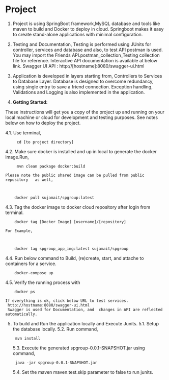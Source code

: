 # **Project**

1. Project is using SpringBoot framework,MySQL database and            tools like maven to build and Docker to deploy in cloud.
Springboot makes it easy to create stand-alone applications with minimal configuration. 

2. Testing and Documentation,
Testing is performed using JUnits for controller, services and database and also, to test API postman is used.
You may import the Friends API.postman_collection_Testing collection file for reference.
Interactive API documentation is available at below link.
Swagger UI API :
http://[hostname]:8080/swagger-ui.html

3. Application is developed in layers starting from,
Controllers to Services to Database Layer.
Database is designed to overcome redundancy, using single entry to save a friend connection.
Exception handling, Validations and Logging is also implemented in the application.


4. **Getting Started:**

 These instructions will get you a copy of the project up and running  on your local machine or cloud for development and testing purposes. See notes below on how to deploy the project.

   4.1.    Use terminal,
                           

         cd [to project directory]

   4.2.  Make sure docker is installed and up in local to generate the          docker image.Run,

         mvn clean package docker:build

    Please note the public shared image can be pulled from public repository   as well,
    
 

        docker pull sujamait/spgroup:latest

 4.3. Tag the docker image to docker cloud repository after login from    terminal.

        docker tag [Docker Image] [username]/[repository] 

    For Example,

 

        docker tag spgroup_app_img:latest sujamait/spgroup

 

 4.4.     Run below command to Build, (re)create, start, and attache to  containers for a service.

        docker-compose up

  4.5.  Verify the running process with 

          

        docker ps

    If everything is ok, click below URL to test services.
     http://hostname:8080/swagger-ui.html
     Swagger is used for Documentation, and  changes in API are reflected     automatically.



5. To build and Run the application locally and Execute Junits.
    5.1.  Setup the database locally.
   5.2. Run command, 
   

        mvn install
    5.3. Execute the generated spgroup-0.0.1-SNAPSHOT.jar using command,
 

        java -jar spgroup-0.0.1-SNAPSHOT.jar

   5.4. Set the maven maven.test.skip parameter to false to run junits.




